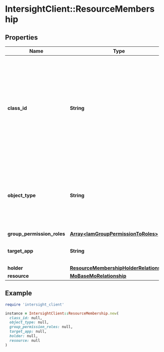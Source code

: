 # IntersightClient::ResourceMembership

## Properties

| Name | Type | Description | Notes |
| ---- | ---- | ----------- | ----- |
| **class_id** | **String** | The fully-qualified name of the instantiated, concrete type. This property is used as a discriminator to identify the type of the payload when marshaling and unmarshaling data. | [default to &#39;resource.Membership&#39;] |
| **object_type** | **String** | The fully-qualified name of the instantiated, concrete type. The value should be the same as the &#39;ClassId&#39; property. | [default to &#39;resource.Membership&#39;] |
| **group_permission_roles** | [**Array&lt;IamGroupPermissionToRoles&gt;**](IamGroupPermissionToRoles.md) |  | [optional] |
| **target_app** | **String** | Name of the Service owning the resource. | [optional][readonly] |
| **holder** | [**ResourceMembershipHolderRelationship**](ResourceMembershipHolderRelationship.md) |  | [optional] |
| **resource** | [**MoBaseMoRelationship**](MoBaseMoRelationship.md) |  | [optional] |

## Example

```ruby
require 'intersight_client'

instance = IntersightClient::ResourceMembership.new(
  class_id: null,
  object_type: null,
  group_permission_roles: null,
  target_app: null,
  holder: null,
  resource: null
)
```

